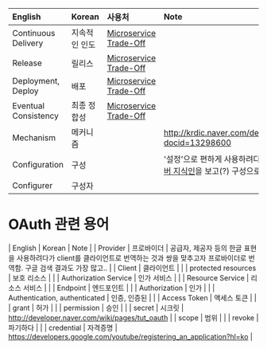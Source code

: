 | English  | Korean  | 사용처 | Note |
| :------------ |:------------ | :---------- | :---------------- |
| Continuous Delivery | 지속적인 인도 | [Microservice Trade-Off](https://greencrayon00.wordpress.com/2015/11/08/마이크로서비스-비용과-혜택/) | |
| Release | 릴리스 | [Microservice Trade-Off](https://greencrayon00.wordpress.com/2015/11/08/마이크로서비스-비용과-혜택/) | |
| Deployment, Deploy | 배포 | [Microservice Trade-Off](https://greencrayon00.wordpress.com/2015/11/08/마이크로서비스-비용과-혜택/) | |
| Eventual Consistency | 최종 정합성 | [Microservice Trade-Off](https://greencrayon00.wordpress.com/2015/11/08/마이크로서비스-비용과-혜택/) | |
| Mechanism | 메커니즘 | | http://krdic.naver.com/detail.nhn?docid=13298600 |
| Configuration | 구성 | | '설정'으로 편하게 사용하려다가 [네이버 지식인](http://kin.naver.com/openkr/detail.nhn?docId=23054)을 보고(?) 구성으로 가기로.. |
| Configurer | 구성자 | | |

# OAuth 관련 용어
| English  | Korean  |  Note |
| Provider | 프로바이더 | 공급자, 제공자 등의 한글 표현을 사용하려다가 client를 클라이언트로 번역하는 것과 쌍을 맞추고자 프로바이더로 번역함. 구글 검색 결과도 가장 많고.. |
| Client | 클라이언트 | |
| protected resources | 보호 리소스 | |
| Authorization Service | 인가 서비스 | |
| Resource Service | 리소스 서비스 | |
| Endpoint | 엔드포인트 | |
| Authorization | 인가 | |
| Authentication, authenticated | 인증, 인증된 | |
| Access Token | 액세스 토큰 | |
| grant | 허가 | |
| permission | 승인 | |
| secret | 시크릿 | http://developer.naver.com/wiki/pages/tut_oauth |
| scope | 범위 | |
| revoke | 파기하다 | |
| credential | 자격증명 | https://developers.google.com/youtube/registering_an_application?hl=ko |
